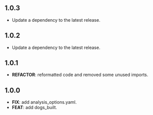 ## 1.0.3

 - Update a dependency to the latest release.

## 1.0.2

 - Update a dependency to the latest release.

## 1.0.1

 - **REFACTOR**: reformatted code and removed some unused imports.

## 1.0.0

 - **FIX**: add analysis_options.yaml.
 - **FEAT**: add dogs_built.